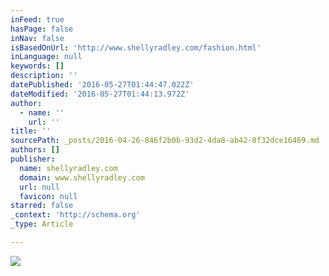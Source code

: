 ```yaml
---
inFeed: true
hasPage: false
inNav: false
isBasedOnUrl: 'http://www.shellyradley.com/fashion.html'
inLanguage: null
keywords: []
description: ''
datePublished: '2016-05-27T01:44:47.022Z'
dateModified: '2016-05-27T01:44:13.972Z'
author:
  - name: ''
    url: ''
title: ''
sourcePath: _posts/2016-04-26-846f2b0b-93d2-4da8-ab42-8f32dce16469.md
authors: []
publisher:
  name: shellyradley.com
  domain: www.shellyradley.com
  url: null
  favicon: null
starred: false
_context: 'http://schema.org'
_type: Article

---
```

![](https://s3-us-west-2.amazonaws.com/the-grid-img/p/206a9ff20862bbae0f4e22f3a17a9e65b8181863.jpg)